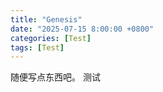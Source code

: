 ```yaml
---
title: "Genesis"
date: "2025-07-15 8:00:00 +0800"
categories: [Test]
tags: [Test]
---
```

随便写点东西吧。
测试

